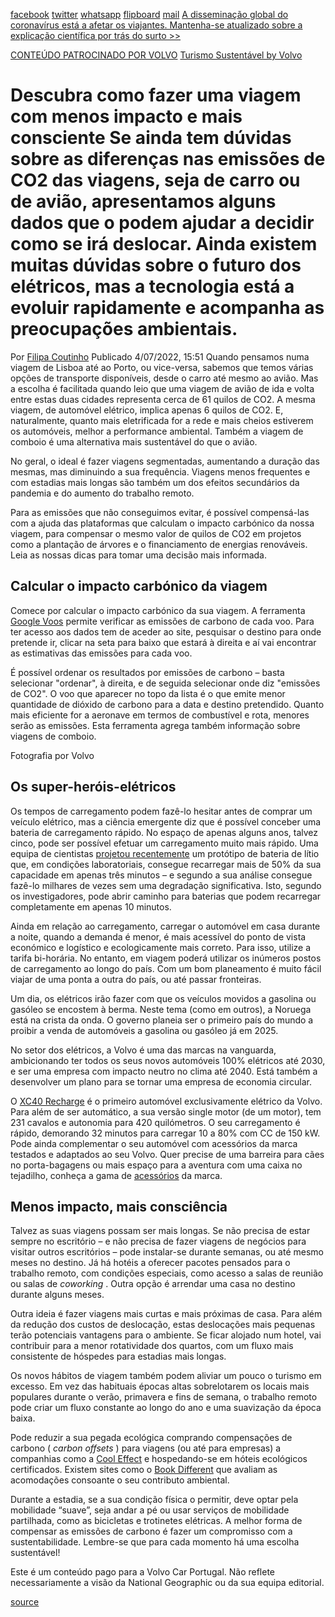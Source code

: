 [facebook](https://www.facebook.com/sharer/sharer.php?u=https%3A%2F%2Fwww.natgeo.pt%2Fviagem-e-aventuras%2F2022%2F06%2Fdescubra-como-fazer-uma-viagem-com-menos-impacto-e-mais-consciente) [twitter](https://twitter.com/share?url=https%3A%2F%2Fwww.natgeo.pt%2Fviagem-e-aventuras%2F2022%2F06%2Fdescubra-como-fazer-uma-viagem-com-menos-impacto-e-mais-consciente&via=natgeo&text=Descubra%20como%20fazer%20uma%20viagem%20com%20menos%20impacto%20e%20mais%20consciente) [whatsapp](https://web.whatsapp.com/send?text=https%3A%2F%2Fwww.natgeo.pt%2Fviagem-e-aventuras%2F2022%2F06%2Fdescubra-como-fazer-uma-viagem-com-menos-impacto-e-mais-consciente) [flipboard](https://share.flipboard.com/bookmarklet/popout?v=2&title=Descubra%20como%20fazer%20uma%20viagem%20com%20menos%20impacto%20e%20mais%20consciente&url=https%3A%2F%2Fwww.natgeo.pt%2Fviagem-e-aventuras%2F2022%2F06%2Fdescubra-como-fazer-uma-viagem-com-menos-impacto-e-mais-consciente) [mail](mailto:?subject=NatGeo&body=https%3A%2F%2Fwww.natgeo.pt%2Fviagem-e-aventuras%2F2022%2F06%2Fdescubra-como-fazer-uma-viagem-com-menos-impacto-e-mais-consciente%20-%20Descubra%20como%20fazer%20uma%20viagem%20com%20menos%20impacto%20e%20mais%20consciente) [A disseminação global do coronavírus está a afetar os viajantes. Mantenha-se atualizado sobre a explicação científica por trás do surto >>](https://www.natgeo.pt/coronavirus) 

[CONTEÚDO PATROCINADO POR VOLVO](https://www.volvocars.com/pt) [Turismo Sustentável by Volvo](https://www.volvocars.com/pt) 
# Descubra como fazer uma viagem com menos impacto e mais consciente Se ainda tem dúvidas sobre as diferenças nas emissões de CO2 das viagens, seja de carro ou de avião, apresentamos alguns dados que o podem ajudar a decidir como se irá deslocar. Ainda existem muitas dúvidas sobre o futuro dos elétricos, mas a tecnologia está a evoluir rapidamente e acompanha as preocupações ambientais. 

Por [Filipa Coutinho](https://www.natgeo.pt/autor/filipa-coutinho) Publicado 4/07/2022, 15:51 Quando pensamos numa viagem de Lisboa até ao Porto, ou vice-versa, sabemos que temos várias opções de transporte disponíveis, desde o carro até mesmo ao avião. Mas a escolha é facilitada quando leio que uma viagem de avião de ida e volta entre estas duas cidades representa cerca de 61 quilos de CO2. A mesma viagem, de automóvel elétrico, implica apenas 6 quilos de CO2. E, naturalmente, quanto mais eletrificada for a rede e mais cheios estiverem os automóveis, melhor a performance ambiental. Também a viagem de comboio é uma alternativa mais sustentável do que o avião. 

No geral, o ideal é fazer viagens segmentadas, aumentando a duração das mesmas, mas diminuindo a sua frequência. Viagens menos frequentes e com estadias mais longas são também um dos efeitos secundários da pandemia e do aumento do trabalho remoto. 

Para as emissões que não conseguimos evitar, é possível compensá-las com a ajuda das plataformas que calculam o impacto carbónico da nossa viagem, para compensar o mesmo valor de quilos de CO2 em projetos como a plantação de árvores e o financiamento de energias renováveis. Leia as nossas dicas para tomar uma decisão mais informada. 

## **Calcular o impacto carbónico da viagem** 
Comece por calcular o impacto carbónico da sua viagem. A ferramenta [Google Voos](https://www.google.com/travel/flights) permite verificar as emissões de carbono de cada voo. Para ter acesso aos dados tem de aceder ao site, pesquisar o destino para onde pretende ir, clicar na seta para baixo que estará à direita e aí vai encontrar as estimativas das emissões para cada voo. 

É possível ordenar os resultados por emissões de carbono – basta selecionar "ordenar", à direita, e de seguida selecionar onde diz "emissões de CO2". O voo que aparecer no topo da lista é o que emite menor quantidade de dióxido de carbono para a data e destino pretendido. Quanto mais eficiente for a aeronave em termos de combustível e rota, menores serão as emissões. Esta ferramenta agrega também informação sobre viagens de comboio. 

Fotografia por Volvo 
## **Os super-heróis-elétricos** 
Os tempos de carregamento podem fazê-lo hesitar antes de comprar um veículo elétrico, mas a ciência emergente diz que é possível conceber uma bateria de carregamento rápido. No espaço de apenas alguns anos, talvez cinco, pode ser possível efetuar um carregamento muito mais rápido. Uma equipa de cientistas [projetou recentemente](https://news.harvard.edu/gazette/story/2021/05/researchers-design-long-lasting-solid-state-lithium-battery/) um protótipo de bateria de lítio que, em condições laboratoriais, consegue recarregar mais de 50% da sua capacidade em apenas três minutos – e segundo a sua análise consegue fazê-lo milhares de vezes sem uma degradação significativa. Isto, segundo os investigadores, pode abrir caminho para baterias que podem recarregar completamente em apenas 10 minutos. 

Ainda em relação ao carregamento, carregar o automóvel em casa durante a noite, quando a demanda é menor, é mais acessível do ponto de vista económico e logístico e ecologicamente mais correto. Para isso, utilize a tarifa bi-horária. No entanto, em viagem poderá utilizar os inúmeros postos de carregamento ao longo do país. Com um bom planeamento é muito fácil viajar de uma ponta a outra do país, ou até passar fronteiras. 

Um dia, os elétricos irão fazer com que os veículos movidos a gasolina ou gasóleo se encostem à berma. Neste tema (como em outros), a Noruega está na crista da onda. O governo planeia ser o primeiro país do mundo a proibir a venda de automóveis a gasolina ou gasóleo já em 2025. 

No setor dos elétricos, a Volvo é uma das marcas na vanguarda, ambicionando ter todos os seus novos automóveis 100% elétricos até 2030, e ser uma empresa com impacto neutro no clima até 2040. Está também a desenvolver um plano para se tornar uma empresa de economia circular. 

O [XC40 Recharge](https://www.volvocars.com/pt/cars/xc40-electric/?utm_source=other&utm_medium=referral&utm_content=sustainable_text_multiple-sizes_ng-turismosustentavel&utm_campaign=pt_sustainable_awareness_2207_masterbrand_other_ng-turismosustentavel&sourceapplicationinformation=pt_sus_awr_mbr) é o primeiro automóvel exclusivamente elétrico da Volvo. Para além de ser automático, a sua versão single motor (de um motor), tem 231 cavalos e autonomia para 420 quilómetros. O seu carregamento é rápido, demorando 32 minutos para carregar 10 a 80% com CC de 150 kW. Pode ainda complementar o seu automóvel com acessórios da marca testados e adaptados ao seu Volvo. Quer precise de uma barreira para cães no porta-bagagens ou mais espaço para a aventura com uma caixa no tejadilho, conheça a gama de [acessórios](https://www.volvocars.com/pt/v/buy/accessories?utm_source=other&utm_medium=referral&utm_content=sustainable_text_multiple-sizes_ng-turismosustentavel&utm_campaign=pt_sustainable_awareness_2207_masterbrand_other_ng-turismosustentavel&sourceapplicationinformation=pt_sus_awr_mbr) da marca. 

## **Menos impacto, mais consciência** 
Talvez as suas viagens possam ser mais longas. Se não precisa de estar sempre no escritório – e não precisa de fazer viagens de negócios para visitar outros escritórios – pode instalar-se durante semanas, ou até mesmo meses no destino. Já há hotéis a oferecer pacotes pensados para o trabalho remoto, com condições especiais, como acesso a salas de reunião ou salas de _coworking_ . Outra opção é arrendar uma casa no destino durante alguns meses. 

Outra ideia é fazer viagens mais curtas e mais próximas de casa. Para além da redução dos custos de deslocação, estas deslocações mais pequenas terão potenciais vantagens para o ambiente. Se ficar alojado num hotel, vai contribuir para a menor rotatividade dos quartos, com um fluxo mais consistente de hóspedes para estadias mais longas. 

Os novos hábitos de viagem também podem aliviar um pouco o turismo em excesso. Em vez das habituais épocas altas sobrelotarem os locais mais populares durante o verão, primavera e fins de semana, o trabalho remoto pode criar um fluxo constante ao longo do ano e uma suavização da época baixa. 

Pode reduzir a sua pegada ecológica comprando compensações de carbono ( _carbon offsets_ ) para viagens (ou até para empresas) a companhias como a [Cool Effect](https://www.cooleffect.org/) e hospedando-se em hóteis ecológicos certificados. Existem sites como o [Book Different](https://www.bookdifferent.com/) que avaliam as acomodações consoante o seu contributo ambiental. 

Durante a estadia, se a sua condição física o permitir, deve optar pela mobilidade “suave”, seja andar a pé ou usar serviços de mobilidade partilhada, como as bicicletas e trotinetes elétricas. A melhor forma de compensar as emissões de carbono é fazer um compromisso com a sustentabilidade. Lembre-se que para cada momento há uma escolha sustentável! 

Este é um conteúdo pago para a Volvo Car Portugal. Não reflete necessariamente a visão da National Geographic ou da sua equipa editorial. 



[source](https://www.natgeo.pt/viagem-e-aventuras/2022/06/descubra-como-fazer-uma-viagem-com-menos-impacto-e-mais-consciente)